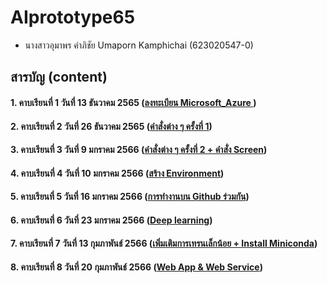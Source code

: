 # AIprototype65

* นางสาวอุมาพร คำภิชัย Umaporn Kamphichai (623020547-0)   


## สารบัญ (content)


#### 1. คาบเรียนที่ 1 วันที่ 13 ธันวาคม 2565 ([ลงทะเบียน Microsoft_Azure ](https://github.com/Umaporn19/AIprototype65/blob/main/Lecture%20%E0%B8%A7%E0%B8%B1%E0%B8%99%E0%B8%97%E0%B8%B5%E0%B9%88%2013%20%E0%B8%98%E0%B8%B1%E0%B8%99%E0%B8%A7%E0%B8%B2%E0%B8%84%E0%B8%A1%202565.pdf))

#### 2. คาบเรียนที่ 2 วันที่ 26 ธันวาคม 2565 ([คำสั่งต่าง ๆ ครั้งที่ 1](https://github.com/Umaporn19/AIprototype65/blob/main/Lecture%20%E0%B8%A7%E0%B8%B1%E0%B8%99%E0%B8%97%E0%B8%B5%E0%B9%88%2026%20%E0%B8%98%E0%B8%B1%E0%B8%99%E0%B8%A7%E0%B8%B2%E0%B8%84%E0%B8%A1%202565.pdf))

#### 3. คาบเรียนที่ 3 วันที่ 9 มกราคม 2566 ([คำสั่งต่าง ๆ ครั้งที่ 2 + คำสั่ง Screen](https://github.com/Umaporn19/AIprototype65/blob/main/Lecture-%E0%B8%A7%E0%B8%B1%E0%B8%99%E0%B8%97%E0%B8%B5%E0%B9%88-9-%E0%B8%A1%E0%B8%81%E0%B8%A3%E0%B8%B2%E0%B8%84%E0%B8%A1-2566.pdf))

#### 4. คาบเรียนที่ 4 วันที่ 10 มกราคม 2566 ([สร้าง Environment](https://github.com/Umaporn19/AIprototype65/blob/main/Lecture-%E0%B8%A7%E0%B8%B1%E0%B8%99%E0%B8%97%E0%B8%B5%E0%B9%88-10-%E0%B8%A1%E0%B8%81%E0%B8%A3%E0%B8%B2%E0%B8%84%E0%B8%A1-2566.pdf))

#### 5. คาบเรียนที่ 5 วันที่ 16 มกราคม 2566 ([การทำงานบน Github ร่วมกัน](https://github.com/Umaporn19/AIprototype65/blob/main/Lecture-%E0%B8%A7%E0%B8%B1%E0%B8%99%E0%B8%97%E0%B8%B5%E0%B9%88-16-%E0%B8%A1%E0%B8%81%E0%B8%A3%E0%B8%B2%E0%B8%84%E0%B8%A1-2566.pdf))

#### 6. คาบเรียนที่ 6 วันที่ 23 มกราคม 2566 ([Deep learning](https://github.com/Umaporn19/AIprototype65/blob/main/Lecture-%E0%B8%A7%E0%B8%B1%E0%B8%99%E0%B8%97%E0%B8%B5%E0%B9%88-23-%E0%B8%A1%E0%B8%81%E0%B8%A3%E0%B8%B2%E0%B8%84%E0%B8%A1-2566.pdf))

#### 7. คาบเรียนที่ 7 วันที่ 13 กุมภาพันธ์ 2566 ([เพิ่มเติมการเทรนเล็กน้อย + Install Miniconda](https://github.com/Umaporn19/AIprototype65/blob/main/Lecture-%E0%B8%A7%E0%B8%B1%E0%B8%99%E0%B8%97%E0%B8%B5%E0%B9%88-13-%E0%B8%81%E0%B8%B8%E0%B8%A1%E0%B8%A0%E0%B8%B2%E0%B8%9E%E0%B8%B1%E0%B8%99%E0%B8%98%E0%B9%8C-2566.pdf))

#### 8. คาบเรียนที่ 8 วันที่ 20 กุมภาพันธ์ 2566 ([Web App & Web Service](https://github.com/Umaporn19/AIprototype65/blob/main/Lecture-%E0%B8%A7%E0%B8%B1%E0%B8%99%E0%B8%97%E0%B8%B5%E0%B9%88-20-%E0%B8%81%E0%B8%B8%E0%B8%A1%E0%B8%A0%E0%B8%B2%E0%B8%9E%E0%B8%B1%E0%B8%99%E0%B8%98%E0%B9%8C-2566.pdf))